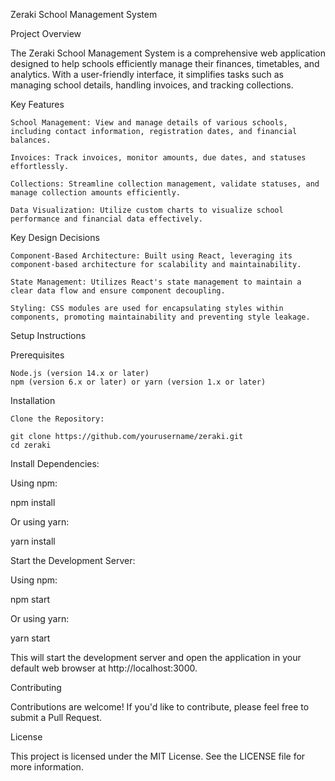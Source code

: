 Zeraki School Management System

Project Overview

The Zeraki School Management System is a comprehensive web application designed to help schools efficiently manage their finances, timetables, and analytics. With a user-friendly interface, it simplifies tasks such as managing school details, handling invoices, and tracking collections.

Key Features

    School Management: View and manage details of various schools, including contact information, registration dates, and financial balances.

    Invoices: Track invoices, monitor amounts, due dates, and statuses effortlessly.

    Collections: Streamline collection management, validate statuses, and manage collection amounts efficiently.

    Data Visualization: Utilize custom charts to visualize school performance and financial data effectively.

Key Design Decisions

    Component-Based Architecture: Built using React, leveraging its component-based architecture for scalability and maintainability.

    State Management: Utilizes React's state management to maintain a clear data flow and ensure component decoupling.

    Styling: CSS modules are used for encapsulating styles within components, promoting maintainability and preventing style leakage.

Setup Instructions

Prerequisites

    Node.js (version 14.x or later)
    npm (version 6.x or later) or yarn (version 1.x or later)

Installation

    Clone the Repository:

    git clone https://github.com/yourusername/zeraki.git
    cd zeraki


Install Dependencies:

Using npm:

npm install

Or using yarn:

yarn install

Start the Development Server:

Using npm:

npm start

Or using yarn:

yarn start

This will start the development server and open the application in your default web browser at http://localhost:3000.

Contributing

Contributions are welcome! If you'd like to contribute, please feel free to submit a Pull Request.

License

This project is licensed under the MIT License. See the LICENSE file for more information.